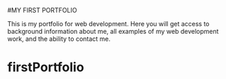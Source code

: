 #MY FIRST PORTFOLIO

This is my portfolio for web development. Here you will get access to background information about me, all examples of my web development work, and the ability to contact me. 

# firstPortfolio
